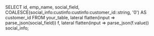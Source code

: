 SELECT
  id,
  emp_name,
  social_field,
  COALESCE(social_info:custinfo:custinfo:customer_id::string, '0') AS customer_id
FROM
  your_table,
  lateral flatten(input => parse_json(social_field)) f,
  lateral flatten(input => parse_json(f.value)) social_info;
